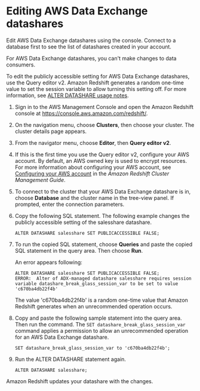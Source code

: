 # Editing AWS Data Exchange datashares<a name="edit-adx-datashare-console"></a>

Edit AWS Data Exchange datashares using the console\. Connect to a database first to see the list of datashares created in your account\.

For AWS Data Exchange datashares, you can't make changes to data consumers\.

To edit the publicly accessible setting for AWS Data Exchange datashares, use the Query editor v2\. Amazon Redshift generates a random one\-time value to set the session variable to allow turning this setting off\. For more information, see [ALTER DATASHARE usage notes](r_ALTER_DATASHARE.md#r_ALTER_DATASHARE_usage)\.

1. Sign in to the AWS Management Console and open the Amazon Redshift console at [https://console\.aws\.amazon\.com/redshift/](https://console.aws.amazon.com/redshift/)\.

1. On the navigation menu, choose **Clusters**, then choose your cluster\. The cluster details page appears\.

1. From the navigator menu, choose **Editor**, then **Query editor v2**\.

1. If this is the first time you use the Query editor v2, configure your AWS account\. By default, an AWS owned key is used to encrypt resources\. For more information about configuring your AWS account, see [Configuring your AWS account](https://docs.aws.amazon.com/redshift/latest/mgmt/query-editor-v2-getting-started.html) in the *Amazon Redshift Cluster Management Guide*\.

1. To connect to the cluster that your AWS Data Exchange datashare is in, choose **Database** and the cluster name in the tree\-view panel\. If prompted, enter the connection parameters\.

1. Copy the following SQL statement\. The following example changes the publicly accessible setting of the salesshare datashare\.

   ```
   ALTER DATASHARE salesshare SET PUBLICACCESSIBLE FALSE;
   ```

1. To run the copied SQL statement, choose **Queries** and paste the copied SQL statement in the query area\. Then choose **Run**\.

   An error appears following:

   ```
   ALTER DATASHARE salesshare SET PUBLICACCESSIBLE FALSE;
   ERROR:  Alter of ADX-managed datashare salesshare requires session variable datashare_break_glass_session_var to be set to value 'c670ba4db22f4b'
   ```

   The value 'c670ba4db22f4b' is a random one\-time value that Amazon Redshift generates when an unrecommended operation occurs\.

1. Copy and paste the following sample statement into the query area\. Then run the command\. The `SET datashare_break_glass_session_var` command applies a permission to allow an unrecommended operation for an AWS Data Exchange datashare\.

   ```
   SET datashare_break_glass_session_var to 'c670ba4db22f4b';
   ```

1. Run the ALTER DATASHARE statement again\.

   ```
   ALTER DATASHARE salesshare;
   ```

Amazon Redshift updates your datashare with the changes\.